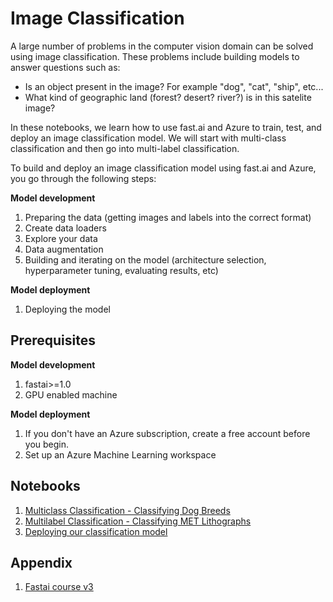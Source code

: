 # Image Classification
A large number of problems in the computer vision domain can be solved using image classification. These problems include building models to answer questions such as:
- Is an object present in the image? For example "dog", "cat", "ship", etc...
- What kind of geographic land (forest? desert? river?) is in this satelite image?

In these notebooks, we learn how to use fast.ai and Azure to train, test, and deploy an image classification model. We will start with multi-class classification and then go into multi-label classification. 

To build and deploy an image classification model using fast.ai and Azure, you go through the following steps:

__Model development__
1. Preparing the data (getting images and labels into the correct format)
1. Create data loaders
1. Explore your data
1. Data augmentation
1. Building and iterating on the model (architecture selection, hyperparameter tuning, evaluating results, etc)

__Model deployment__
1. Deploying the model

## Prerequisites

__Model development__

1. fastai>=1.0
1. GPU enabled machine

__Model deployment__

1. If you don't have an Azure subscription, create a free account before you begin. 
1. Set up an Azure Machine Learning workspace

## Notebooks

1. [Multiclass Classification - Classifying Dog Breeds](multiclass_classification.ipynb)
1. [Multilabel Classification - Classifying MET Lithographs](multilabel_classification.ipynb)
1. [Deploying our classification model](.)

## Appendix 

1. [Fastai course v3](https://github.com/fastai/course-v3)

